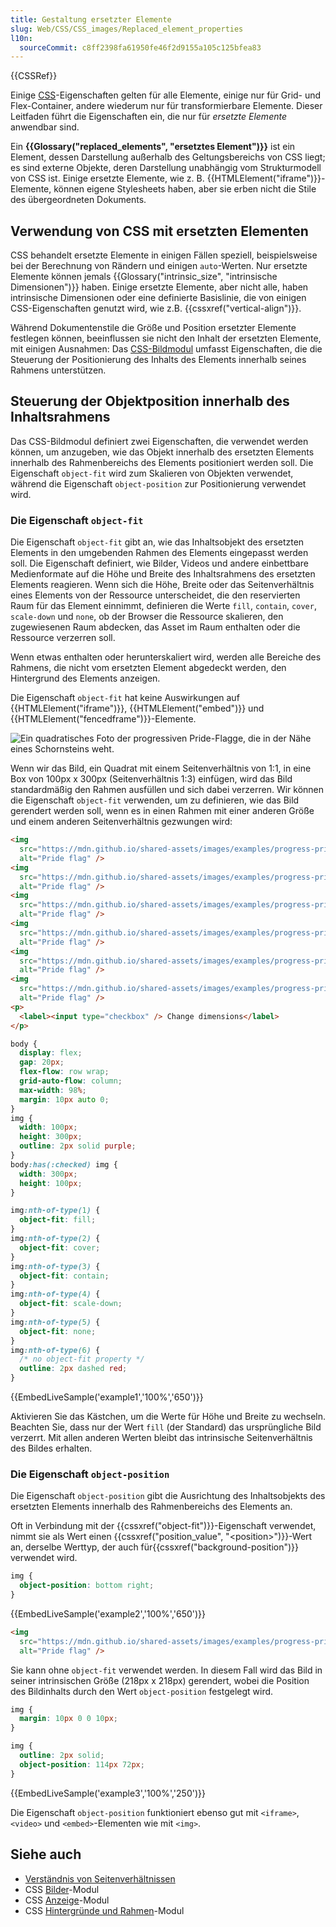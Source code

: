 ```yaml
---
title: Gestaltung ersetzter Elemente
slug: Web/CSS/CSS_images/Replaced_element_properties
l10n:
  sourceCommit: c8ff2398fa61950fe46f2d9155a105c125bfea83
---
```


{{CSSRef}}

Einige [CSS](/de/docs/Web/CSS)-Eigenschaften gelten für alle Elemente, einige nur für Grid- und Flex-Container, andere wiederum nur für transformierbare Elemente. Dieser Leitfaden führt die Eigenschaften ein, die nur für _ersetzte Elemente_ anwendbar sind.

Ein **{{Glossary("replaced_elements", "ersetztes Element")}}** ist ein Element, dessen Darstellung außerhalb des Geltungsbereichs von CSS liegt; es sind externe Objekte, deren Darstellung unabhängig vom Strukturmodell von CSS ist. Einige ersetzte Elemente, wie z. B. {{HTMLElement("iframe")}}-Elemente, können eigene Stylesheets haben, aber sie erben nicht die Stile des übergeordneten Dokuments.

## Verwendung von CSS mit ersetzten Elementen

CSS behandelt ersetzte Elemente in einigen Fällen speziell, beispielsweise bei der Berechnung von Rändern und einigen `auto`-Werten. Nur ersetzte Elemente können jemals {{Glossary("intrinsic_size", "intrinsische Dimensionen")}} haben. Einige ersetzte Elemente, aber nicht alle, haben intrinsische Dimensionen oder eine definierte Basislinie, die von einigen CSS-Eigenschaften genutzt wird, wie z.B. {{cssxref("vertical-align")}}.

Während Dokumentenstile die Größe und Position ersetzter Elemente festlegen können, beeinflussen sie nicht den Inhalt der ersetzten Elemente, mit einigen Ausnahmen: Das [CSS-Bildmodul](/de/docs/Web/CSS/CSS_images) umfasst Eigenschaften, die die Steuerung der Positionierung des Inhalts des Elements innerhalb seines Rahmens unterstützen.

## Steuerung der Objektposition innerhalb des Inhaltsrahmens

Das CSS-Bildmodul definiert zwei Eigenschaften, die verwendet werden können, um anzugeben, wie das Objekt innerhalb des ersetzten Elements innerhalb des Rahmenbereichs des Elements positioniert werden soll. Die Eigenschaft `object-fit` wird zum Skalieren von Objekten verwendet, während die Eigenschaft `object-position` zur Positionierung verwendet wird.

### Die Eigenschaft `object-fit`

Die Eigenschaft `object-fit` gibt an, wie das Inhaltsobjekt des ersetzten Elements in den umgebenden Rahmen des Elements eingepasst werden soll. Die Eigenschaft definiert, wie Bilder, Videos und andere einbettbare Medienformate auf die Höhe und Breite des Inhaltsrahmens des ersetzten Elements reagieren. Wenn sich die Höhe, Breite oder das Seitenverhältnis eines Elements von der Ressource unterscheidet, die den reservierten Raum für das Element einnimmt, definieren die Werte `fill`, `contain`, `cover`, `scale-down` und `none`, ob der Browser die Ressource skalieren, den zugewiesenen Raum abdecken, das Asset im Raum enthalten oder die Ressource verzerren soll.

Wenn etwas enthalten oder herunterskaliert wird, werden alle Bereiche des Rahmens, die nicht vom ersetzten Element abgedeckt werden, den Hintergrund des Elements anzeigen.

Die Eigenschaft `object-fit` hat keine Auswirkungen auf {{HTMLElement("iframe")}}, {{HTMLElement("embed")}} und {{HTMLElement("fencedframe")}}-Elemente.

![Ein quadratisches Foto der progressiven Pride-Flagge, die in der Nähe eines Schornsteins weht.](https://mdn.github.io/shared-assets/images/examples/progress-pride-flag.jpg)

Wenn wir das Bild, ein Quadrat mit einem Seitenverhältnis von 1:1, in eine Box von 100px x 300px (Seitenverhältnis 1:3) einfügen, wird das Bild standardmäßig den Rahmen ausfüllen und sich dabei verzerren. Wir können die Eigenschaft `object-fit` verwenden, um zu definieren, wie das Bild gerendert werden soll, wenn es in einen Rahmen mit einer anderen Größe und einem anderen Seitenverhältnis gezwungen wird:

```html hidden live-sample___example1 live-sample___example2
<img
  src="https://mdn.github.io/shared-assets/images/examples/progress-pride-flag.jpg"
  alt="Pride flag" />
<img
  src="https://mdn.github.io/shared-assets/images/examples/progress-pride-flag.jpg"
  alt="Pride flag" />
<img
  src="https://mdn.github.io/shared-assets/images/examples/progress-pride-flag.jpg"
  alt="Pride flag" />
<img
  src="https://mdn.github.io/shared-assets/images/examples/progress-pride-flag.jpg"
  alt="Pride flag" />
<img
  src="https://mdn.github.io/shared-assets/images/examples/progress-pride-flag.jpg"
  alt="Pride flag" />
<img
  src="https://mdn.github.io/shared-assets/images/examples/progress-pride-flag.jpg"
  alt="Pride flag" />
<p>
  <label><input type="checkbox" /> Change dimensions</label>
</p>
```

```css hidden live-sample___example1 live-sample___example2
body {
  display: flex;
  gap: 20px;
  flex-flow: row wrap;
  grid-auto-flow: column;
  max-width: 98%;
  margin: 10px auto 0;
}
img {
  width: 100px;
  height: 300px;
  outline: 2px solid purple;
}
body:has(:checked) img {
  width: 300px;
  height: 100px;
}
```

```css live-sample___example1 live-sample___example2
img:nth-of-type(1) {
  object-fit: fill;
}
img:nth-of-type(2) {
  object-fit: cover;
}
img:nth-of-type(3) {
  object-fit: contain;
}
img:nth-of-type(4) {
  object-fit: scale-down;
}
img:nth-of-type(5) {
  object-fit: none;
}
img:nth-of-type(6) {
  /* no object-fit property */
  outline: 2px dashed red;
}
```

{{EmbedLiveSample('example1','100%','650')}}

Aktivieren Sie das Kästchen, um die Werte für Höhe und Breite zu wechseln. Beachten Sie, dass nur der Wert `fill` (der Standard) das ursprüngliche Bild verzerrt. Mit allen anderen Werten bleibt das intrinsische Seitenverhältnis des Bildes erhalten.

### Die Eigenschaft `object-position`

Die Eigenschaft `object-position` gibt die Ausrichtung des Inhaltsobjekts des ersetzten Elements innerhalb des Rahmenbereichs des Elements an.

Oft in Verbindung mit der {{cssxref("object-fit")}}-Eigenschaft verwendet, nimmt sie als Wert einen {{cssxref("position_value", "&lt;position&gt;")}}-Wert an, derselbe Werttyp, der auch für{{cssxref("background-position")}} verwendet wird.

```css live-sample___example2
img {
  object-position: bottom right;
}
```

{{EmbedLiveSample('example2','100%','650')}}

```html hidden live-sample___example3
<img
  src="https://mdn.github.io/shared-assets/images/examples/progress-pride-flag.jpg"
  alt="Pride flag" />
```

Sie kann ohne `object-fit` verwendet werden. In diesem Fall wird das Bild in seiner intrinsischen Größe (218px x 218px) gerendert, wobei die Position des Bildinhalts durch den Wert `object-position` festgelegt wird.

```css hidden live-sample___example3
img {
  margin: 10px 0 0 10px;
}
```

```css live-sample___example3
img {
  outline: 2px solid;
  object-position: 114px 72px;
}
```

{{EmbedLiveSample('example3','100%','250')}}

Die Eigenschaft `object-position` funktioniert ebenso gut mit `<iframe>`, `<video>` und `<embed>`-Elementen wie mit `<img>`.

## Siehe auch

- [Verständnis von Seitenverhältnissen](/de/docs/Web/CSS/CSS_box_sizing/Understanding_aspect-ratio)
- CSS [Bilder](/de/docs/Web/CSS/CSS_images)-Modul
- CSS [Anzeige](/de/docs/Web/CSS/CSS_display)-Modul
- CSS [Hintergründe und Rahmen](/de/docs/Web/CSS/CSS_backgrounds_and_borders)-Modul
